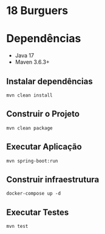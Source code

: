 # 18 Burguers

# Dependências
- Java 17
- Maven 3.6.3+


## Instalar dependências
```
mvn clean install
```

## Construir o Projeto
```
mvn clean package
```

## Executar Aplicação
```
mvn spring-boot:run
```

## Construir infraestrutura
```
docker-compose up -d 
```

## Executar Testes
```
mvn test
```
